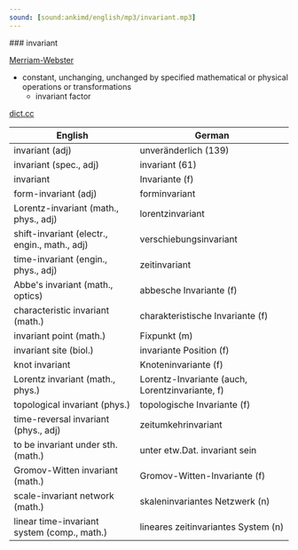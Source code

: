 ```yaml
---
sound: [sound:ankimd/english/mp3/invariant.mp3]
---
```


\### invariant

[Merriam-Webster](https://www.merriam-webster.com/dictionary/invariant)

- constant, unchanging, unchanged by specified mathematical or physical operations or transformations
    - invariant factor

[dict.cc](https://www.dict.cc/invariant)

| English        | German       |
| -------------- | ------------ |
| invariant (adj) | unveränderlich (139) |
| invariant (spec., adj) | invariant (61) |
| invariant | Invariante (f) |
| form-invariant (adj) | forminvariant |
| Lorentz-invariant (math., phys., adj) | lorentzinvariant |
| shift-invariant (electr., engin., math., adj) | verschiebungsinvariant |
| time-invariant (engin., phys., adj) | zeitinvariant |
| Abbe's invariant (math., optics) | abbesche Invariante (f) |
| characteristic invariant (math.) | charakteristische Invariante (f) |
| invariant point (math.) | Fixpunkt (m) |
| invariant site (biol.) | invariante Position (f) |
| knot invariant | Knoteninvariante (f) |
| Lorentz invariant (math., phys.) | Lorentz-Invariante (auch, Lorentzinvariante, f) |
| topological invariant (phys.) | topologische Invariante (f) |
| time-reversal invariant (phys., adj) | zeitumkehrinvariant |
| to be invariant under sth. (math.) | unter etw.Dat. invariant sein |
| Gromov-Witten invariant (math.) | Gromov-Witten-Invariante (f) |
| scale-invariant network (math.) | skaleninvariantes Netzwerk (n) |
| linear time-invariant system <LTI system> (comp., math.) | lineares zeitinvariantes System <LZI-System> (n) |

